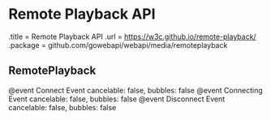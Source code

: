 # Remote Playback API

.title = Remote Playback API
.url = <https://w3c.github.io/remote-playback/>
.package = github.com/gowebapi/webapi/media/remoteplayback

## RemotePlayback

@event Connect Event cancelable: false, bubbles: false
@event Connecting Event cancelable: false, bubbles: false
@event Disconnect Event cancelable: false, bubbles: false

